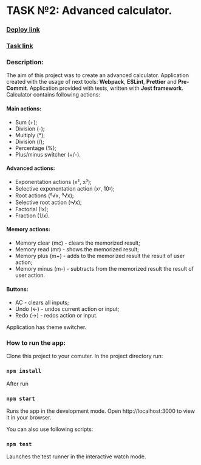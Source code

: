 # TASK №2: Advanced сalculator.  

### [Deploy link](https://doritozbae.github.io/task2_Calculator/)
### [Task link](https://s3.us-west-2.amazonaws.com/secure.notion-static.com/4274c332-c3a6-4c58-b6bb-04e2d7860fa5/Innowise_Lab_Internship__Level_0__Custom_calculator_%281%29.pdf?X-Amz-Algorithm=AWS4-HMAC-SHA256&X-Amz-Content-Sha256=UNSIGNED-PAYLOAD&X-Amz-Credential=AKIAT73L2G45EIPT3X45%2F20221213%2Fus-west-2%2Fs3%2Faws4_request&X-Amz-Date=20221213T192337Z&X-Amz-Expires=86400&X-Amz-Signature=84a1b584a60ebbc61c4ef2d099ec3bb902b21fbb53035e1f8fe83abdf8bb42fd&X-Amz-SignedHeaders=host&response-content-disposition=filename%3D%22Innowise%2520Lab%2520Internship_%2520Level%25200_%2520Custom%2520calculator%2520%281%29.pdf%22&x-id=GetObject)

### **Description:**
The aim of this project was to create an advanced calculator. Application created with the usage of next tools: **Webpack**, **ESLint**, **Prettier** and **Pre-Commit**. Application provided with tests, written with **Jest framework**. Calculator contains following actions: 
    
 #### Main actions:
 - Sum (+);
 - Division (-); 
 - Multiply (*);
 - Division (/);
 - Percentage (%);
 - Plus/minus switcher (+/-). 

 #### Advanced actions: 
 - Exponentation actions (x², x³);
 - Selective exponentation action (xᵞ, 10ᵡ);
 - Root actions (²√x, ³√x);
 - Selective root action (ᵞ√x);
 - Factorial (!x);
 - Fraction (1/x).

 #### Memory actions:
 - Memory clear (mc) - clears the memorized result;
 - Memory read (mr) - shows the memorized result;
 - Memory plus (m+) - adds to the memorized result the result of user action;
 - Memory minus (m-) -  subtracts from the memorized result the result of user action.

 #### Buttons:
 - AC - clears all inputs;
 - Undo (←) - undos current action or input;
 - Redo (→) - redos action or input.

Application has theme switcher. 


### **How to run the app:**

Clone this project to your comuter.
In the project directory run:
### `npm install`

After run 
### `npm start` 

Runs the app in the development mode. Open http://localhost:3000 to view it in your browser.

You can also use following scripts:

### `npm test` 
Launches the test runner in the interactive watch mode.


